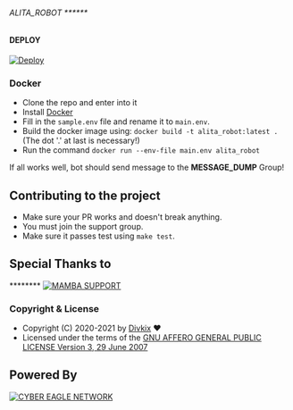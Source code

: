 ###### ALITA_ROBOT ******

#### DEPLOY 

[![Deploy](https://www.herokucdn.com/deploy/button.svg)](https://heroku.com/deploy?template=https://github.com/SUKHPAL443/ALITA_ROBOT)


### Docker

- Clone the repo and enter into it
- Install [Docker](https://www.docker.com/)
- Fill in the `sample.env` file and rename it to `main.env`.
- Build the docker image using: `docker build -t alita_robot:latest .` (The dot '.' at last is necessary!)
- Run the command `docker run --env-file main.env alita_robot`


If all works well, bot should send message to the **MESSAGE_DUMP** Group!


## Contributing to the project

- Make sure your PR works and doesn't break anything.
- You must join the support group.
- Make sure it passes test using `make test`.


## Special Thanks to
******** [![MAMBA SUPPORT](https://img.shields.io/badge/MAMBA-X-SUPPORT-green?style=for-the-badge&logo=appveyor)](https://t.me/MAMBA_X_SUPPORT)


### Copyright & License

* Copyright (C) 2020-2021 by [Divkix](https://github.com/SUKHPAL443) ❤️️
* Licensed under the terms of the [GNU AFFERO GENERAL PUBLIC LICENSE Version 3, 29 June 2007](https://github.com/SUKHPAL443/ALITA_ROBOT/blob/master/LICENSE)

## Powered By

[![CYBER EAGLE NETWORK](https://img.shields.io/badge/CYBER-EAGLE-NETWORK-green?style=for-the-badge&logo=appveyor)](https://t.me/CYBER_EAGLE_NETWORK)
